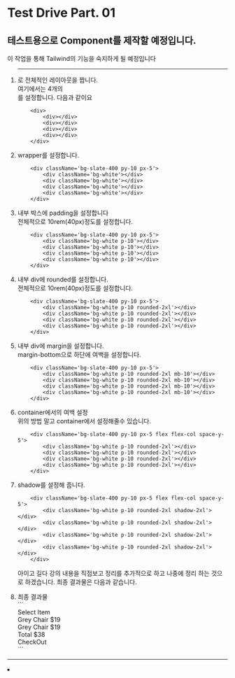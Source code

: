 # Test Drive Part. 01

## 테스트용으로 Component를 제작할 예정입니다.
이 작업을 통해 Tailwind의 기능을 숙지하게 될 예정입니다
<ol>

---
<li> <div></div>로 전체적인 레이아웃을 짭니다.</li>
여기에서는 4개의 <div></div>를 설정합니다.
다음과 같이요

```
    <div>
        <div></div>
        <div></div>
        <div></div>
        <div></div>
    </div>
```

<li>wrapper를 설정합니다. </li>

```
    <div className='bg-slate-400 py-10 px-5'>
        <div className='bg-white'></div>
        <div className='bg-white'></div>
        <div className='bg-white'></div>
        <div className='bg-white'></div>
    </div>
```

<li>내부 박스에 padding을 설정합니다</li>
 전체적으로 10rem(40px)정도를 설정합니다.

```
    <div className='bg-slate-400 py-10 px-5'>
        <div className='bg-white p-10'></div>
        <div className='bg-white p-10'></div>
        <div className='bg-white p-10'></div>
        <div className='bg-white p-10'></div>
    </div>
```

<li>내부 div에 rounded를 설정합니다.</li>
 전체적으로 10rem(40px)정도를 설정합니다.

```
    <div className='bg-slate-400 py-10 px-5'>
        <div className='bg-white p-10 rounded-2xl'></div>
        <div className='bg-white p-10 rounded-2xl'></div>
        <div className='bg-white p-10 rounded-2xl'></div>
        <div className='bg-white p-10 rounded-2xl'></div>
    </div>
```


<li>내부 div에 margin을 설정합니다.</li>
 margin-bottom으로 하단에 여백을 설정합니다.

```
    <div className='bg-slate-400 py-10 px-5'>
        <div className='bg-white p-10 rounded-2xl mb-10'></div>
        <div className='bg-white p-10 rounded-2xl mb-10'></div>
        <div className='bg-white p-10 rounded-2xl mb-10'></div>
        <div className='bg-white p-10 rounded-2xl mb-10'></div>
    </div>
```

<li>container에서의 여백 설정</li>
 위의 방법 말고 container에서 설정해줄수 있습니다.

```
    <div className='bg-slate-400 py-10 px-5 flex flex-col space-y-5'>
        <div className='bg-white p-10 rounded-2xl'></div>
        <div className='bg-white p-10 rounded-2xl'></div>
        <div className='bg-white p-10 rounded-2xl'></div>
        <div className='bg-white p-10 rounded-2xl'></div>
    </div>
```

<li>shadow를 설정해 줍니다.</li>

```
    <div className='bg-slate-400 py-10 px-5 flex flex-col space-y-5'>
        <div className='bg-white p-10 rounded-2xl shadow-2xl'></div>
        <div className='bg-white p-10 rounded-2xl shadow-2xl'></div>
        <div className='bg-white p-10 rounded-2xl shadow-2xl'></div>
        <div className='bg-white p-10 rounded-2xl shadow-2xl'></div>
    </div>
```
아이고 길다 강의 내용을 직접보고 정리를 추가적으로 하고
나중에 정리 하는 것으로 하겠습니다.
최종 결과물은 다음과 같습니다.

<li>최종 결과물</li>
```
    <div className='bg-slate-400 py-10 px-5 flex flex-col space-y-5'>
        <div className='bg-white p-6 rounded-3xl shadow-2xl'>
            <span className='font-semibold text-3xl'>Select Item</span>
            <div className='flex justify-between mb-2'>
                <span className='text-gray-500' >Grey Chair</span>
                <span className='font-semibold'>$19</span>
            </div>
            <div className='flex justify-between'>
                <span className='text-gray-500' >Grey Chair</span>
                <span className='font-semibold'>$19</span>
            </div>
            <div className='flex justify-between mt-2 pt-2 border-t-2 border-dashed'>
                <span>Total</span>
                <span className='font-semibold'>$38</span>
            </div>
            <div className='mt-5 bg-blue-500 text-white p-3 text-center rounded-xl w-2/4 mx-auto'>
                CheckOut
            </div>
        </div>
        <div className='bg-white p-10 rounded-2xl shadow-2xl'></div>
        <div className='bg-white p-10 rounded-2xl shadow-2xl'></div>
        <div className='bg-white p-10 rounded-2xl shadow-2xl'></div>
    </div>
```


</ol>



---
<li> </li>

